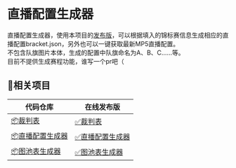 # 直播配置生成器

直播配置生成器，使用本项目的[发布版](https://mp5tournament.github.io/streaming_config/)，可以根据填入的锦标赛信息生成相应的直播配置bracket.json，另外也可以一键获取最新MP5直播配置。  
不包含队旗图片本体，生成的配置中队旗命名为A、B、C……等。  
目前不提供生成赛程功能，谁写一个pr吧（

## 🔗相关项目

|代码仓库|在线发布版|
|-|-|
|[📦裁判表](https://github.com/mp5tournament/referee_sheet)|[✅裁判表](https://mp5tournament.github.io/referee_sheet/)|
|[📦直播配置生成器](https://github.com/mp5tournament/streaming_config)|[✅直播配置生成器](https://mp5tournament.github.io/streaming_config/)|
|[📦图池表生成器](https://github.com/mp5tournament/map_pool_sheet)|[✅图池表生成器](https://mp5tournament.github.io/map_pool_sheet/)|
